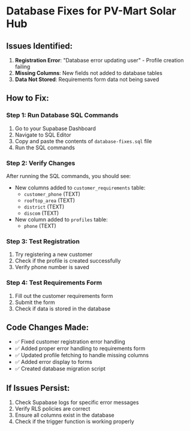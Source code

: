 # Database Fixes for PV-Mart Solar Hub

## Issues Identified:
1. **Registration Error**: "Database error updating user" - Profile creation failing
2. **Missing Columns**: New fields not added to database tables
3. **Data Not Stored**: Requirements form data not being saved

## How to Fix:

### Step 1: Run Database SQL Commands
1. Go to your Supabase Dashboard
2. Navigate to SQL Editor
3. Copy and paste the contents of `database-fixes.sql` file
4. Run the SQL commands

### Step 2: Verify Changes
After running the SQL commands, you should see:
- New columns added to `customer_requirements` table:
  - `customer_phone` (TEXT)
  - `rooftop_area` (TEXT) 
  - `district` (TEXT)
  - `discom` (TEXT)
- New column added to `profiles` table:
  - `phone` (TEXT)

### Step 3: Test Registration
1. Try registering a new customer
2. Check if the profile is created successfully
3. Verify phone number is saved

### Step 4: Test Requirements Form
1. Fill out the customer requirements form
2. Submit the form
3. Check if data is stored in the database

## Code Changes Made:
- ✅ Fixed customer registration error handling
- ✅ Added proper error handling to requirements form
- ✅ Updated profile fetching to handle missing columns
- ✅ Added error display to forms
- ✅ Created database migration script

## If Issues Persist:
1. Check Supabase logs for specific error messages
2. Verify RLS policies are correct
3. Ensure all columns exist in the database
4. Check if the trigger function is working properly 